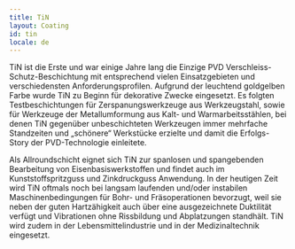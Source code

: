 ```yaml
---
title: TiN
layout: Coating
id: tin
locale: de
---
```

TiN ist die Erste und war einige Jahre lang die Einzige PVD Verschleiss-Schutz-Beschichtung mit entsprechend vielen Einsatzgebieten und verschiedensten Anforderungsprofilen. Aufgrund der leuchtend goldgelben Farbe wurde TiN zu Beginn für dekorative Zwecke eingesetzt. Es folgten Testbeschichtungen für Zerspanungswerkzeuge aus Werkzeugstahl, sowie für Werkzeuge der Metallumformung aus Kalt- und Warmarbeitsstählen, bei denen TiN gegenüber unbeschichteten Werkzeugen immer mehrfache Standzeiten und „schönere“ Werkstücke erzielte und damit die Erfolgs-Story der PVD-Technologie einleitete.

Als Allroundschicht eignet sich TiN zur spanlosen und spangebenden Bearbeitung von Eisenbasiswerkstoffen und findet auch im Kunststoffspritzguss und Zinkdruckguss Anwendung. In der heutigen Zeit wird TiN oftmals noch bei langsam laufenden und/oder instabilen Maschinenbedingungen für Bohr- und Fräsoperationen bevorzugt, weil sie neben der guten Hartzähigkeit auch über eine ausgezeichnete Duktilität verfügt und Vibrationen ohne Rissbildung und Abplatzungen standhält. TiN wird zudem in der Lebensmittelindustrie und in der Medizinaltechnik eingesetzt.
